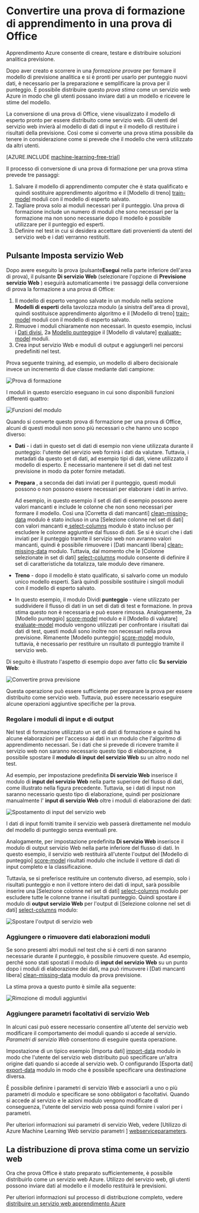 <properties
    pageTitle="Convertire una prova di formazione di apprendimento in una prova di Office | Microsoft Azure"
    description="Come convertire una prova di formazione di apprendimento, utilizzato per il modello di previsione analitica, per una prova di Office che può essere distribuito come servizio web di formazione."
    services="machine-learning"
    documentationCenter=""
    authors="garyericson"
    manager="jhubbard"
    editor="cgronlun"/>

<tags
    ms.service="machine-learning"
    ms.workload="data-services"
    ms.tgt_pltfrm="na"
    ms.devlang="na"
    ms.topic="article"
    ms.date="08/19/2016"
    ms.author="garye"/>

# <a name="convert-a-machine-learning-training-experiment-to-a-predictive-experiment"></a>Convertire una prova di formazione di apprendimento in una prova di Office

Apprendimento Azure consente di creare, testare e distribuire soluzioni analitica previsione.

Dopo aver creato e scorrere in una *formazione provare* per formare il modello di previsione analitica e si è pronti per usarlo per punteggio nuovi dati, è necessario per la preparazione e semplificare la prova per il punteggio. È possibile distribuire questo *prova stima* come un servizio web Azure in modo che gli utenti possano inviare dati a un modello e ricevere le stime del modello.

La conversione di una prova di Office, viene visualizzato il modello di esperto pronto per essere distribuito come servizio web. Gli utenti del servizio web invierà al modello di dati di input e il modello di restituire i risultati della previsione. Così come si converte una prova stima possibile da tenere in considerazione come si prevede che il modello che verrà utilizzato da altri utenti.

[AZURE.INCLUDE [machine-learning-free-trial](../../includes/machine-learning-free-trial.md)]

Il processo di conversione di una prova di formazione per una prova stima prevede tre passaggi:

1.  Salvare il modello di apprendimento computer che è stata qualificato e quindi sostituire apprendimento algoritmo e il [Modello di treno] [ train-model] moduli con il modello di esperto salvato.
2.  Tagliare prova solo ai moduli necessari per il punteggio. Una prova di formazione include un numero di moduli che sono necessari per la formazione ma non sono necessarie dopo il modello è possibile utilizzare per il punteggio ed esperti.
3.  Definire nel test in cui si desidera accettare dati provenienti da utenti del servizio web e i dati verranno restituiti.

## <a name="set-up-web-service-button"></a>Pulsante Imposta servizio Web

Dopo avere eseguito la prova (pulsante**Esegui** nella parte inferiore dell'area di prova), il pulsante **Di servizio Web** (selezionare l'opzione di **Previsione servizio Web** ) eseguirà automaticamente i tre passaggi della conversione di prova la formazione a una prova di Office:

1.  Il modello di esperto vengono salvate in un modulo nella sezione **Modelli di esperti** della tavolozza modulo (a sinistra dell'area di prova), quindi sostituisce apprendimento algoritmo e il [Modello di treno] [ train-model] moduli con il modello di esperto salvato.
2.  Rimuove i moduli chiaramente non necessari. In questo esempio, inclusi i [Dati divisi][split], 2a [Modello punteggio][score-model]e il [Modello di valutare] [ evaluate-model] moduli.
3.  Crea input servizio Web e moduli di output e aggiungerli nei percorsi predefiniti nel test.

Prova seguente training, ad esempio, un modello di albero decisionale invece un incremento di due classe mediante dati campione:

![Prova di formazione][figure1]

I moduli in questo esercizio eseguano in cui sono disponibili funzioni differenti quattro:

![Funzioni del modulo][figure2]

Quando si converte questo prova di formazione per una prova di Office, alcuni di questi moduli non sono più necessari o che hanno uno scopo diverso:

- **Dati** - i dati in questo set di dati di esempio non viene utilizzata durante il punteggio: l'utente del servizio web fornirà i dati da valutare. Tuttavia, i metadati da questo set di dati, ad esempio tipi di dati, viene utilizzato il modello di esperto. È necessario mantenere il set di dati nel test previsione in modo da poter fornire metadati.

- **Prepara** , a seconda dei dati inviati per il punteggio, questi moduli possono o non possono essere necessari per elaborare i dati in arrivo.

    Ad esempio, in questo esempio il set di dati di esempio possono avere valori mancanti e include le colonne che non sono necessari per formare il modello. Così una [Corretta di dati mancanti] [ clean-missing-data] modulo è stato incluso in una [Selezione colonne nel set di dati] con valori mancanti e[ select-columns] modulo è stato incluso per escludere le colonne aggiuntive dal flusso di dati. Se si è sicuri che i dati inviati per il punteggio tramite il servizio web non avranno valori mancanti, quindi è possibile rimuovere i [Dati mancanti libera] [ clean-missing-data] modulo. Tuttavia, dal momento che le [Colonne selezionate in set di dati] [ select-columns] modulo consente di definire il set di caratteristiche da totalizza, tale modulo deve rimanere.

- **Treno** - dopo il modello è stato qualificato, si salvarlo come un modulo unico modello esperti. Sarà quindi possibile sostituire i singoli moduli con il modello di esperto salvato.

- In questo esempio, il modulo Dividi **punteggio** - viene utilizzato per suddividere il flusso di dati in un set di dati di test e formazione. In prova stima questo non è necessaria e può essere rimossa. Analogamente, 2a [Modello punteggio] [ score-model] modulo e il [Modello di valutare] [ evaluate-model] modulo vengono utilizzati per confrontare i risultati dai dati di test, questi moduli sono inoltre non necessari nella prova previsione. Rimanente [Modello punteggio] [ score-model] modulo, tuttavia, è necessario per restituire un risultato di punteggio tramite il servizio web.

Di seguito è illustrato l'aspetto di esempio dopo aver fatto clic **Su servizio Web**:

![Convertire prova previsione][figure3]

Questa operazione può essere sufficiente per preparare la prova per essere distribuito come servizio web. Tuttavia, può essere necessario eseguire alcune operazioni aggiuntive specifiche per la prova.

### <a name="adjust-input-and-output-modules"></a>Regolare i moduli di input e di output

Nel test di formazione utilizzato un set di dati di formazione e quindi ha alcune elaborazioni per l'accesso ai dati in un modulo che l'algoritmo di apprendimento necessari. Se i dati che si prevede di ricevere tramite il servizio web non saranno necessario questo tipo di elaborazione, è possibile spostare il **modulo di input del servizio Web** su un altro nodo nel test.

Ad esempio, per impostazione predefinita **Di servizio Web** inserisce il modulo di **input del servizio Web** nella parte superiore del flusso di dati, come illustrato nella figura precedente. Tuttavia, se i dati di input non saranno necessario questo tipo di elaborazione, quindi per posizionare manualmente l' **input di servizio Web** oltre i moduli di elaborazione dei dati:

![Spostamento di input del servizio web][figure4]

I dati di input forniti tramite il servizio web passerà direttamente nel modulo del modello di punteggio senza eventuali pre.

Analogamente, per impostazione predefinita **Di servizio Web** inserisce il modulo di output servizio Web nella parte inferiore del flusso di dati. In questo esempio, il servizio web restituirà all'utente l'output del [Modello di punteggio] [ score-model] risultati modulo che include il vettore di dati di input completo e la classificazione.

Tuttavia, se si preferisce restituire un contenuto diverso, ad esempio, solo i risultati punteggio e non il vettore intero dei dati di input, sarà possibile inserire una [Selezione colonne nel set di dati] [ select-columns] modulo per escludere tutte le colonne tranne i risultati punteggio. Quindi spostare il modulo di **output servizio Web** per l'output di [Selezione colonne nel set di dati] [ select-columns] modulo:

![Spostare l'output di servizio web][figure5]

### <a name="add-or-remove-additional-data-processing-modules"></a>Aggiungere o rimuovere dati elaborazioni moduli

Se sono presenti altri moduli nel test che si è certi di non saranno necessarie durante il punteggio, è possibile rimuovere queste. Ad esempio, perché sono stati spostati il modulo di **input del servizio Web** su un punto dopo i moduli di elaborazione dei dati, ma può rimuovere i [Dati mancanti libera] [ clean-missing-data] modulo da prova previsione.

La stima prova a questo punto è simile alla seguente:

![Rimozione di moduli aggiuntivi][figure6]

### <a name="add-optional-web-service-parameters"></a>Aggiungere parametri facoltativi di servizio Web

In alcuni casi può essere necessario consentire all'utente del servizio web modificare il comportamento dei moduli quando si accede al servizio. *Parametri di servizio Web* consentono di eseguire questa operazione.

Impostazione di un tipico esempio [Importa dati] [ import-data] modulo in modo che l'utente del servizio web distribuito può specificare un'altra origine dati quando si accede al servizio web. O configurando [Esporta dati] [ export-data] modulo in modo che è possibile specificare una destinazione diversa.

È possibile definire i parametri di servizio Web e associarli a uno o più parametri di modulo e specificare se sono obbligatori o facoltativi. Quando si accede al servizio e le azioni modulo vengono modificate di conseguenza, l'utente del servizio web possa quindi fornire i valori per i parametri.

Per ulteriori informazioni sui parametri di servizio Web, vedere [Utilizzo di Azure Machine Learning Web servizio parametri ] [ webserviceparameters].

[webserviceparameters]: machine-learning-web-service-parameters.md


## <a name="deploy-the-predictive-experiment-as-a-web-service"></a>La distribuzione di prova stima come un servizio web

Ora che prova Office è stato preparato sufficientemente, è possibile distribuirlo come un servizio web Azure. Utilizzo del servizio web, gli utenti possono inviare dati al modello e il modello restituirà le previsioni.

Per ulteriori informazioni sul processo di distribuzione completo, vedere [distribuire un servizio web apprendimento Azure][deploy]

[deploy]: machine-learning-publish-a-machine-learning-web-service.md


<!-- Images -->
[figure1]:./media/machine-learning-convert-training-experiment-to-scoring-experiment/figure1.png
[figure2]:./media/machine-learning-convert-training-experiment-to-scoring-experiment/figure2.png
[figure3]:./media/machine-learning-convert-training-experiment-to-scoring-experiment/figure3.png
[figure4]:./media/machine-learning-convert-training-experiment-to-scoring-experiment/figure4.png
[figure5]:./media/machine-learning-convert-training-experiment-to-scoring-experiment/figure5.png
[figure6]:./media/machine-learning-convert-training-experiment-to-scoring-experiment/figure6.png


<!-- Module References -->
[clean-missing-data]: https://msdn.microsoft.com/library/azure/d2c5ca2f-7323-41a3-9b7e-da917c99f0c4/
[evaluate-model]: https://msdn.microsoft.com/library/azure/927d65ac-3b50-4694-9903-20f6c1672089/
[select-columns]: https://msdn.microsoft.com/library/azure/1ec722fa-b623-4e26-a44e-a50c6d726223/
[import-data]: https://msdn.microsoft.com/library/azure/4e1b0fe6-aded-4b3f-a36f-39b8862b9004/
[score-model]: https://msdn.microsoft.com/library/azure/401b4f92-e724-4d5a-be81-d5b0ff9bdb33/
[split]: https://msdn.microsoft.com/library/azure/70530644-c97a-4ab6-85f7-88bf30a8be5f/
[train-model]: https://msdn.microsoft.com/library/azure/5cc7053e-aa30-450d-96c0-dae4be720977/
[export-data]: https://msdn.microsoft.com/library/azure/7a391181-b6a7-4ad4-b82d-e419c0d6522c/
